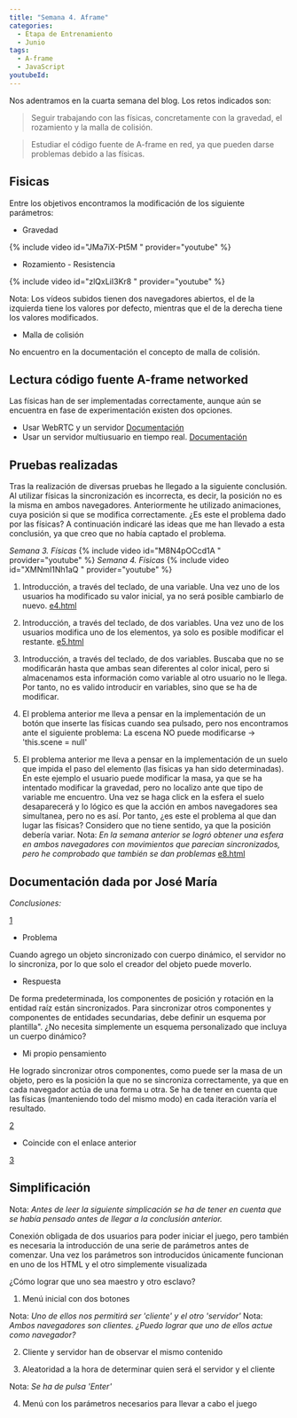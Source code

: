```yaml
---
title: "Semana 4. Aframe"
categories:
  - Etapa de Entrenamiento
  - Junio
tags:
  - A-frame
  - JavaScript
youtubeId: 
---
```



Nos adentramos en la cuarta semana del blog. Los retos indicados son:

> Seguir trabajando con las físicas, concretamente con la gravedad, el rozamiento y la malla de colisión.

> Estudiar el código fuente de A-frame en red, ya que pueden darse problemas debido a las físicas. 


## **Fisicas**

Entre los objetivos encontramos la modificación de los siguiente parámetros:

* Gravedad

{% include video id="JMa7iX-Pt5M " provider="youtube" %}

* Rozamiento - Resistencia 

{% include video id="zlQxLiI3Kr8 " provider="youtube" %} 

Nota: Los vídeos subidos tienen dos navegadores abiertos, el de la izquierda tiene los valores por defecto, mientras que el de la derecha tiene los valores modificados. 

* Malla de colisión 

No encuentro en la documentación el concepto de malla de colisión.

## **Lectura código fuente A-frame networked**

Las físicas han de ser implementadas correctamente, aunque aún se encuentra en fase de experimentación existen dos opciones. 

* Usar WebRTC y un servidor
[Documentación](https://github.com/haydenjameslee/networked-aframe)
* Usar un servidor multiusuario en tiempo real. 
[Documentación](http://lance.gg/)


## **Pruebas realizadas**

Tras la realización de diversas pruebas he llegado a la siguiente conclusión. Al utilizar físicas la sincronización es incorrecta, es decir, la posición no es la misma en ambos navegadores. Anteriormente he utilizado animaciones, cuya posición si que se modifica correctamente. ¿Es este el problema dado por las físicas?
A continuación indicaré las ideas que me han llevado a esta conclusión, ya que creo que no había captado el problema. 

*Semana 3. Físicas*
{% include video id="M8N4pOCcd1A " provider="youtube" %} 
*Semana 4. Físicas*
{% include video id="XMNmI1Nh1aQ " provider="youtube" %} 

1. Introducción, a través del teclado, de una variable. Una vez uno de los usuarios ha modificado su valor inicial, ya no será posible cambiarlo de nuevo. 
[e4.html](https://github.com/RoboticsLabURJC/2022-tfg-ana-villanueva/blob/main/otros/6J/naf-tutorial/examples/e4.html)

2. Introducción, a través del teclado, de dos variables. Una vez uno de los usuarios modifica uno de los elementos, ya solo es posible modificar el restante. 
[e5.html](https://github.com/RoboticsLabURJC/2022-tfg-ana-villanueva/blob/main/otros/6J/naf-tutorial/examples/e5.html)

3. Introducción, a través del teclado, de dos variables. Buscaba que no se modificarán hasta que ambas sean diferentes al color inical, pero si almacenamos esta información como variable al otro usuario no le llega. Por tanto, no es valido introducir en variables, sino que se ha de modificar.

4. El problema anterior me lleva a pensar en la implementación de un botón que inserte las físicas cuando sea pulsado, pero nos encontramos ante el siguiente problema: La escena NO puede modificarse -> 'this.scene = null'

5. El problema anterior me lleva a pensar en la implementación de un suelo que impida el paso del elemento (las físicas ya han sido determinadas). En este ejemplo el usuario puede modificar la masa, ya que se ha intentado modificar la gravedad, pero no localizo ante que tipo de variable me encuentro. Una vez se haga click en la esfera el suelo desaparecerá y lo lógico es que la acción en ambos navegadores sea simultanea, pero no es así. Por tanto, ¿es este el problema al que dan lugar las físicas? Considero que no tiene sentido, ya que la posición debería variar.
Nota: *En la semana anterior se logró obtener una esfera en ambos navegadores con movimientos que parecian sincronizados, pero he comprobado que también se dan problemas*
[e8.html](https://github.com/RoboticsLabURJC/2022-tfg-ana-villanueva/blob/main/otros/6J/naf-tutorial/examples/e8.html)

## **Documentación dada por José María**
*Conclusiones:*

[1]([https://github.com/RoboticsLabURJC/2022-tfg-ana-villanueva/blob/main/otros/6J/naf-tutorial/examples/e8.html](https://stackoverflow.com/questions/70205611/how-do-i-synchronize-dynamic-body-element-networked-a-frame-and-a-frame-physics))

* Problema 

Cuando agrego un objeto sincronizado con cuerpo dinámico, el servidor no lo sincroniza, por lo que solo el creador del objeto puede moverlo. 

* Respuesta

De forma predeterminada, los componentes de posición y rotación en la entidad raíz están sincronizados. Para sincronizar otros componentes y componentes de entidades secundarias, debe definir un esquema por plantilla". ¿No necesita simplemente un esquema personalizado que incluya un cuerpo dinámico? 

* Mi propio pensamiento   

He logrado sincronizar otros componentes, como puede ser la masa de un objeto, pero es la posición la que no se sincroniza correctamente, ya que en cada navegador actúa de una forma u otra. Se ha de tener en cuenta que las físicas (manteniendo todo del mismo modo) en cada iteración varía el resultado.  

[2]([https://github.com/RoboticsLabURJC/2022-tfg-ana-villanueva/blob/main/otros/6J/naf-tutorial/examples/e8.html](https://stackoverflow.com/questions/70205611/how-do-i-synchronize-dynamic-body-element-networked-a-frame-and-a-frame-physics))

* Coincide con el enlace anterior

[3]([https://github.com/RoboticsLabURJC/2022-tfg-ana-villanueva/blob/main/otros/6J/naf-tutorial/examples/e8.html](https://openbase.com/js/networked-aframe/documentation))

## **Simplificación**

Nota: *Antes de leer la siguiente simplicación se ha de tener en cuenta que se había pensado antes de llegar a la conclusión anterior.*

Conexión obligada de dos usuarios para poder iniciar el juego, pero también es necesaria la introducción de una serie de parámetros antes de comenzar. Una vez los parámetros son introducidos únicamente funcionan en uno de los HTML y el otro simplemente visualizada

¿Cómo lograr que uno sea maestro y otro esclavo?

1. Menú inicial con dos botones 

Nota: *Uno de ellos nos permitirá ser 'cliente' y el otro 'servidor'*
Nota: *Ambos navegadores son clientes. ¿Puedo lograr que uno de ellos actue como navegador?*

2. Cliente y servidor han de observar el mismo contenido 

3. Aleatoridad a la hora de determinar quien será el servidor y el cliente

Nota: *Se ha de pulsa 'Enter'*

4. Menú con los parámetros necesarios para llevar a cabo el juego 

